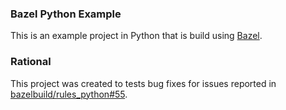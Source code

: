 ### Bazel Python Example

This is an example project in Python that is build using [Bazel](https://github.com/bazelbuild/bazel).

### Rational

This project was created to tests bug fixes for issues reported in
[bazelbuild/rules_python#55](https://github.com/bazelbuild/rules_python/issues/55).


